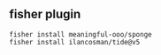 ## fisher plugin

```fish
fisher install meaningful-ooo/sponge
fisher install ilancosman/tide@v5
```
